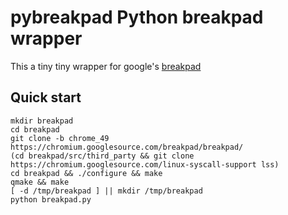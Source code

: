 # pybreakpad Python breakpad wrapper

This a tiny tiny wrapper for google's [breakpad](https://chromium.googlesource.com/breakpad/breakpad/)

## Quick start

```shell
mkdir breakpad
cd breakpad
git clone -b chrome_49 https://chromium.googlesource.com/breakpad/breakpad/
(cd breakpad/src/third_party && git clone https://chromium.googlesource.com/linux-syscall-support lss)
cd breakpad && ./configure && make
qmake && make
[ -d /tmp/breakpad ] || mkdir /tmp/breakpad
python breakpad.py
```
